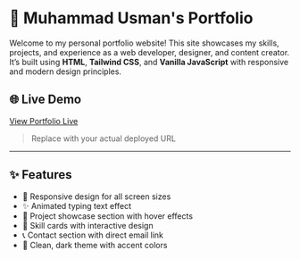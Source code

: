 # 💼 Muhammad Usman's Portfolio

Welcome to my personal portfolio website! This site showcases my skills, projects, and experience as a web developer, designer, and content creator. It’s built using **HTML**, **Tailwind CSS**, and **Vanilla JavaScript** with responsive and modern design principles.

## 🌐 Live Demo

[View Portfolio Live](https://m-usman-k.github.io)  
> Replace with your actual deployed URL

---

## ✨ Features

- 🚀 Responsive design for all screen sizes
- ✨ Animated typing text effect
- 📁 Project showcase section with hover effects
- 🧠 Skill cards with interactive design
- 📞 Contact section with direct email link
- 🌙 Clean, dark theme with accent colors
